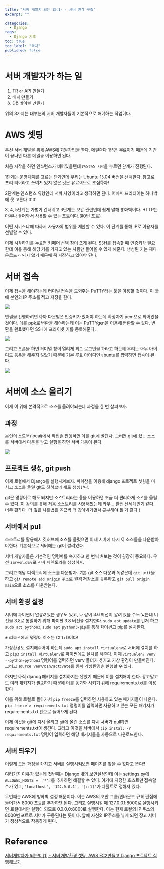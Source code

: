```yaml
---
title: "서버 개발자 되는 법(1) - 서버 환경 구축"
excerpt: ""

categories:
  - Django
tags:
  - Django 기초
toc: true
toc_label: "목차"
published: false
---
```


# 서버 개발자가 하는 일

1. TR or API 만들기
2. 배치 만들기
3. DB 테이블 만들기

위의 3가지는 대부분의 서버 개발자들이 기본적으로 해야하는 작업이다.

# AWS 셋팅

우선 서버 개발을 위해 AWS에 회원가입을 한다. 메일마다 1년은 무료이기 때문에 기간이 끝나면 다른 메일을 이용하면 된다.

처음 시작을 하면 인스턴스가 비어있을텐데 `인스턴스 시작`을 누르면 단계가 진행된다.

1단계는 운영체제를 고르는 단계인데 우리는 Ubuntu 18.04 버전을 선택한다. 참고로 프리 티어라고 쓰여져 있지 않은 것은 유료이므로 조심하자!

2단계는 인스턴스 유형인데 서버 사양이라고 생각하면 된다. 어차피 프리티어는 하나밖에 못 고른다 ㅎㅎ

3, 4, 5단계는 가볍게 건너뛰고 6단계는 보안 관련인데 쉽게 말해 방화벽이다. HTTP는 아무나 들어와서 사용할 수 있는 포트이다.(80번 포트)

어떤 서비스냐에 따라서 사용자의 범위를 제한할 수 있다. 이 단계를 통해 IP로 이용자를 선별할 수 있다.

이제 시작하기를 누르면 키페어 선택 창이 뜨게 된다. SSH를 접속할 때 인증키가 필요한데 이를 통해 해당 키를 가지고 있는 사람만 들어올 수 있게 해준다. 생성된 키는 재다운로드가 되지 않기 때문에 꼭 저장하고 있어야 된다.

# 서버 접속

이제 접속을 해야하는데 터미널 접속을 도와주는 PuTTY라는 툴을 이용할 것이다. 이 툴에 본인의 IP 주소를 적고 저장을 한다.

<img src="https://drive.google.com/uc?export=view&id=1GiQF6CEJtTP39oa48izMZYxni8tcfgE1">

연결을 진행하려면 아까 다운받은 인증키가 있어야 하는데 확장자가 pem으로 되어있을 것이다. 이를 ppk로 변환을 해야하는데 이는 PuTTYgen을 이용해 변환할 수 있다. 변환을 완료했다면 SSH에 프라이빗 키를 등록해준다.

<img src="https://drive.google.com/uc?export=view&id=1QuGFxtyu4i086bVMFxRe5ghlAJ_t05bd">

그리고 오픈을 하면 터미널 창이 열리게 되고 로그인을 하라고 하는데 우리는 아무 아이디도 등록을 해주지 않았기 때문에 기본 루트 아이디인 ubuntu를 입력하면 접속이 된다.

<img src="https://drive.google.com/uc?export=view&id=1GiQF6CEJtTP39oa48izMZYxni8tcfgE1">

# 서버에 소스 올리기

이제 이 위에 본격적으로 소스를 올려야되는데 과정을 한 번 살펴보자.

## 과정

본인의 노트북(local)에서 작업을 진행하면 이를 git에 올린다. 그러면 git에 있는 소스를 서버에서 다운을 받고 실행을 하면 서버 가동이 된다.

<img src="https://drive.google.com/uc?export=view&id=1TbhDglE7zMlj4RF8FWEOcUtX17sSYbXt">

## 프로젝트 생성, git push

이제 로컬에서 Django를 실행시켜보자. 파이참을 이용해 django 프로젝트 셋팅을 마치고 소스를 올릴 git도 깃허브에 새로 생성한다.

git은 명령어로 해도 되지만 소스트리라는 툴을 이용하면 조금 더 편리하게 소스를 올릴 수 있다.(이 강의를 통해 처음 소스트리를 사용해봤는데 와우... 완전 신세계인거 같다. 너무 편하다. 더 깊은 사용법은 조금씩 더 찾아봐가면서 공부해야 될 거 같다.)

## 서버에서 pull

소스트리를 활용해서 깃허브에 소스를 올렸으면 이제 서버에 다시 이 소스들을 다운받아야한다. 기본적으로 서버에는 git이 깔려있다. 

서버 개발자들은 기본적인 명령어를 숙지하고 한 번씩 쳐보는 것이 굉장히 중요하다. 우선 server_dev로 서버 디렉토리를 생성하자. 

그리고 해당 디렉토리에 소스를 다운받자. 기본 git 소스 다운과 똑같은데 `git init`을 하고 `git remote add origin 주소`로 원격 저장소를 등록하고 `git pull origin main`으로 소스를 다운받는다. 

## 서버 환경 설정

서버에 파이썬이 안깔려있는 경우도 있고, 나 같이 3.6 버전이 깔려 있을 수도 있는데 버전을 3.8로 통일하기 위해 파이썬 3.8 버전을 설치한다. `sudo apt update`를 먼저 하고 `sudo apt python3`, `sudo apt python3-pip`를 통해 파이썬고 pip를 설치한다.

※ 리눅스에서 명령어 취소는 Ctrl+D이다!

가상환경도 설치해주어야 하는데 `sudo apt install virtualenv`로 서버에 설치를 하고 `pip3 install virtualenv`로 파이썬에도 설치를 해준다. 이제 `virtualenv venv --python=python3` 명령어를 입력하면 venv 폴더가 생기고 가상 환경이 만들어진다. 그리고 `source venv/bin/activate`를 통해 가상환경을 실행할 수 있다.

하지만 아직 djanog 패키지를 설치하지는 않았기 때문에 이를 설치해야 한다. 장고말고도 여러 패키지가 필요하기 때문에 이를 동기화 시키기 위해 requirements.txt를 이용한다.

이를 위해 로컬로 돌아가서 `pip freeze`를 입력하면 사용하고 있는 패키지들이 나온다. `pip freeze > requirements.txt` 명령어를 입력하면 사용하고 있는 모든 패키지가 requirements.txt 안으로 들어가게 된다.

이제 이것을 git에 다시 올리고 git에 올린 소스를 다시 서버가 pull하면 requirements.txt이 생긴다. 그리고 이것을 서버에서 `pip install -r requirements.txt` 명령어 입력하면 해당 패키지들을 자동으로 다운로드한다.

## 서버 띄우기

이렇게 모든 과정을 마치고 서버를 실행시켜보면 페이지를 찾을 수 없다고 뜬다!! 

여러가지 이유가 있는데 첫번째는 Django 내의 보안설정인데 이는 settings.py에 `ALLOWED_HOSTS = ['*']`를 추가하면 해결할 수 있다. 여기에 지정한 호스트만 접속할 수가 있고, `'localhost', '127.0.0.1', '[::1]'`가 디폴트로 정해져 있다.

두번째는 AWS에 방화벽 설정 때문이다. 이는 AWS의 보안 그룹/인바운드 규칙 편집에 들어가서 8000 포트를 추가하면 된다. 그리고 실행시킬 때 127.0.0.1:8000로 실행시키면 로컬에서만 실행이 되므로 0.0.0.0:8000로 실행한다. 이는 현재 로컬의 IP 주소의 8000번 포트로 서버가 구동된다는 뜻이다. 앞에 자신의 IP주소를 넣게 되면 장고 서버가 정상적으로 작동하게 된다.

# Reference

<a href="https://cholol.tistory.com/484?category=966420">서버개발자가 되는법 [1] - 서버 개발환경 셋팅, AWS EC2만들고 Django 프로젝트 실행해보기</a>